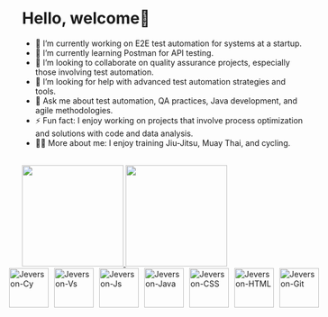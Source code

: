 # Hello, welcome👋

- 🔭 I’m currently working on E2E test automation for systems at a startup.
- 🌱 I’m currently learning Postman for API testing.
- 👯 I’m looking to collaborate on quality assurance projects, especially those involving test automation.
- 🤔 I’m looking for help with advanced test automation strategies and tools.
- 💬 Ask me about test automation, QA practices, Java development, and agile methodologies.
- ⚡ Fun fact: I enjoy working on projects that involve process optimization and solutions with code and data analysis.
- 🚴‍♂️ More about me: I enjoy training Jiu-Jitsu, Muay Thai, and cycling.


<div style="display: inline_block"><br>
  <a href="https://github.com/Jeverson011">
  <img height="180em" src="https://github-readme-stats.vercel.app/api?username=jeverson011&show_icons=true&theme=dark&include_all_commnts=true&count_private=true"/>
  <img height="180em" src="https://github-readme-stats.vercel.app/api/top-langs/?username=jeverson011&layout=compact&langs_count=16&theme=dark"/>    
</div>

  
<div style="display: flex; justify-content: center; gap: 10px;">
  <img align="center" alt="Jeverson-Cy" height="70" width="70" src="https://cdn.jsdelivr.net/gh/devicons/devicon@latest/icons/cypressio/cypressio-line.svg" />
  <img align="center" alt="Jeverson-Vs" height="70" width="70" src="https://cdn.jsdelivr.net/gh/devicons/devicon@latest/icons/vscode/vscode-original.svg" />
  <img align="center" alt="Jeverson-Js" height="70" width="70" src="https://cdn.jsdelivr.net/gh/devicons/devicon@latest/icons/javascript/javascript-original.svg" />
  <img align="center" alt="Jeverson-Java" height="70" width="70" src="https://cdn.jsdelivr.net/gh/devicons/devicon@latest/icons/java/java-original.svg" />
  <img align="center" alt="Jeverson-CSS" height="70" width="70" src="https://cdn.jsdelivr.net/gh/devicons/devicon@latest/icons/css3/css3-original.svg" />
  <img align="center" alt="Jeverson-HTML" height="70" width="70" src="https://cdn.jsdelivr.net/gh/devicons/devicon@latest/icons/html5/html5-original.svg" />
  <img align="center" alt="Jeverson-Git" height="70" width="70" src="https://cdn.jsdelivr.net/gh/devicons/devicon@latest/icons/git/git-original.svg" />
</div>
